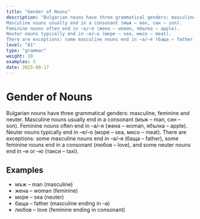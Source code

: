 ```yaml
---
title: "Gender of Nouns"
description: "Bulgarian nouns have three grammatical genders: masculine, feminine and neuter.
Masculine nouns usually end in a consonant (мъж – man, син – son).
Feminine nouns often end in –а/–я (жена – woman, ябълка – apple).
Neuter nouns typically end in –е/–о (море – sea, месо – meat).
There are exceptions: some masculine nouns end in –а/–я (баща – father), some feminine nouns end in a consonant (любов – love), and some neuter nouns end in –и or –ю (такси – taxi)."
level: "A1"
type: "grammar"
weight: 10
examples: 5
date: 2025-08-17
---
```


# Gender of Nouns

Bulgarian nouns have three grammatical genders: masculine, feminine and neuter.
Masculine nouns usually end in a consonant (мъж – man, син – son).
Feminine nouns often end in –а/–я (жена – woman, ябълка – apple).
Neuter nouns typically end in –е/–о (море – sea, месо – meat).
There are exceptions: some masculine nouns end in –а/–я (баща – father), some feminine nouns end in a consonant (любов – love), and some neuter nouns end in –и or –ю (такси – taxi).

## Examples

- мъж – man (masculine)
- жена – woman (feminine)
- море – sea (neuter)
- баща – father (masculine ending in –а)
- любов – love (feminine ending in consonant)


